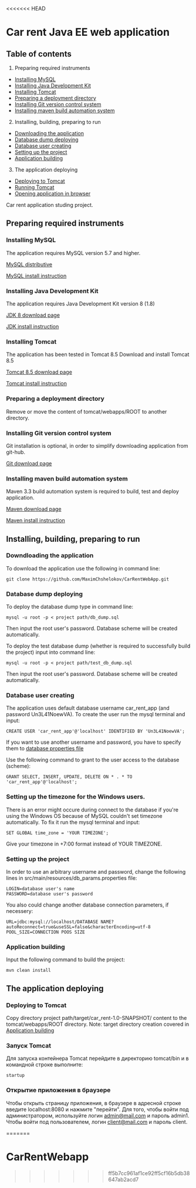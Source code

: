 <<<<<<< HEAD
# Car rent Java EE web application

## Table of contents

1. Preparing required instruments
 + [Installing MySQL](#mysql)
 + [Installing Java Development Kit](#jdk)
 + [Installing Tomcat](#tomcat)
 + [Preparing a deployment directory](#tom_dir)
 + [Installing Git version control system](#git)
 + [Installing maven build automation system](#maven)
2. Installing, building, preparing to run
 + [Downloading the application](#clone)
 + [Database dump deploying](#import)
 + [Database user creating](#setup_db)
 + [Setting up the project](#set_param)
 + [Application building](#compile)
3. The application deploying
 + [Deploying to Tomcat](#tomcat_deploy)
 + [Running Tomcat](#start_tomcat)
 + [Opening application in browser](#browse)



Car rent application studing project.

##	Preparing required instruments
### <a name="mysql"></a>	Installing MySQL

The application requires MySQL version 5.7 and higher.

[MySQL distributive](https://dev.mysql.com/downloads/mysql/)

[MySQL install instruction](https://dev.mysql.com/doc/refman/8.0/en/installing.html)

### <a name="jdk"></a>	Installing Java Development Kit

The application requires Java Development Kit version 8 (1.8)

[JDK 8 download page](http://www.oracle.com/technetwork/java/javase/downloads/jdk8-downloads-2133151.html)

[JDK install instruction](https://docs.oracle.com/javase/8/docs/technotes/guides/install/index.html)

### <a name="tomcat"></a>	Installing Tomcat
The application has been tested in Tomcat 8.5
Download and install Tomcat 8.5

[Tomcat 8.5 download page](https://tomcat.apache.org/download-70.cgi)

[Tomcat install instruction](https://tomcat.apache.org/tomcat-8.5-doc/setup.html)

### <a name="tom_dir"></a>    Preparing a deployment directory

Remove or move the content of tomcat/webapps/ROOT to another directory.

### <a name="git"></a>	Installing Git version control system

Git installation is optional, in order to simplify downloading application from git-hub.

[Git download page](https://git-scm.com/downloads)

### <a name="maven"></a> Installing maven build automation system

Maven 3.3 build automation system is required to build, test and deploy application.

[Maven download page](https://maven.apache.org/download.cgi)

[Maven install instruction](https://maven.apache.org/install.html)


## Installing, building, preparing to run
### <a name="clone"></a>	Downdloading the application

To download the application use the following in command line:
	
	git clone https://github.com/MaximChshelokov/CarRentWebApp.git

	
### <a name="import"></a>	Database dump deploying

To deploy the database dump type in command line:
	
	mysql -u root -p < project path/db_dump.sql

Then input the root user's password. Database scheme will be created automatically.

To deploy the test database dump (whether is required to successfully build the project) input into command line:
	
	mysql -u root -p < project path/test_db_dump.sql
	
Then input the root user's password. Database scheme will be created automatically.	

### <a name="setup_db"></a>	Database user creating

The application uses default database username car_rent_app (and password Un3L41NoewVA).
To create the user run the mysql terminal and input:
	
	CREATE USER 'car_rent_app'@'localhost' IDENTIFIED BY 'Un3L41NoewVA';

If you want to use another username and password, you have to specify them to [database properties file](#set_param)

Use the following command to grant to the user access to the database (scheme):
    
    GRANT SELECT, INSERT, UPDATE, DELETE ON * . * TO 'car_rent_app'@'localhost';
    
### Setting up the timezone for the Windows users.

There is an error might occure during connect to the database if you're using the Windows OS because of MySQL couldn't set timezone automatically. To fix it run the mysql terminal and input:
    
    SET GLOBAL time_zone = 'YOUR TIMEZONE';
    
Give your timezone in +7:00 format instead of YOUR TIMEZONE.

### <a name="set_param"></a>	Setting up the project

In order to use an arbitrary username and password, change the following lines in src/main/resources/db_params.properties file:
	
	LOGIN=database user's name
	PASSWORD=database user's password
	
You also could change another database connection parameters, if necessery:
	
	URL=jdbc:mysql://localhost/DATABASE NAME?autoReconnect=true&useSSL=false&characterEncoding=utf-8
	POOL_SIZE=CONNECTION POOS SIZE
	
### <a name="compile"></a>  Application building

Input the following command to build the project:
	
	mvn clean install
	
## The application deploying
### <a name="tomcat_deploy"></a> Deploying to Tomcat

Copy directory project path/target/car_rent-1.0-SNAPSHOT/ content to the tomcat/webapps/ROOT directory.
Note: target directory creation covered in [Application building](#compile)

### <a name="start_tomcat"></a>  Запуск Tomcat

Для запуска контейнера Tomcat перейдите в директорию tomcat/bin и в командной строке выполните:
    
    startup
    
### <a name="browse"></a>   Открытие приложения в браузере

Чтобы открыть страницу приложения, в браузере в адресной строке введите localhost:8080 и нажмите "перейти".
Для того, чтобы войти под администратором, используйте логин admin@mail.com и пароль admin1.
Чтобы войти под пользователем, логин client@mail.com и пароль client.

=======
# CarRentWebapp
>>>>>>> ff5b7cc961af1ce92ff5cf16b5db38647ab2acd7
